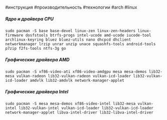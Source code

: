 #инструкция #производительность #технологии #arch #linux 
##### Ядро и драйвера CPU
```
sudo pacman -S base base-devel linux-zen linux-zen-headers linux-firmware dosfstools btrfs-progs intel-ucode amd-ucode iucode-tool archlinux-keyring bluez bluez-utils nano dhcpcd dhclient networkmanager lrzip unrar unzip unace squashfs-tools android-tools p7zip f2fs-tools ntfs-3g go
```

##### Графические драйвера AMD
```
sudo pacman -S xf86-video-ati xf86-video-amdgpu mesa mesa-demos lib32-mesa vulkan-radeon lib32-vulkan-radeon vulkan-icd-loader lib32-vulkan-icd-loader amdvlk lib32-amdvlk network-manager-applet
```
##### Графические драйвера Intel
```
sudo pacman -S mesa mesa-demos xf86-video-intel lib32-mesa vulkan-intel lib32-vulkan-intel vulkan-icd-loader lib32-vulkan-icd-loader network-manager-applet libva-intel-driver lib32-libva-intel-driver
```